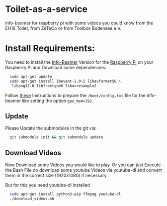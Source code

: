 # Toilet-as-a-service
info-beamer for raspberry pi with some videos you could know from the EH16 Toilet, from ZeTeCo or from Toolbox Bodensee e.V.

# Install Requirements:
You need to install the [Info-Beamer](https://info-beamer.com/pi) Version for the [Raspberry Pi](https://info-beamer.com/download/player) on your Raspberry Pi and Download some dependencies:

```bash
  sudo apt-get update
  sudo apt-get install ibevent-2.0-5 libavformat56 \
   libpng12-0 libfreetype6 libavresample2

```

Follow [these](https://info-beamer.com/doc/info-beamer#raspberrypiversion) Instructions to prepare the ``/boot/config.txt`` file for the info-beamer like setting the option ``gpu_mem=192``.

## Update
Please Update the submodules in the git via:
```bash
  git submodule init && git submodule update

```

## Download Videos
Now Download some Videos you would like to play.
Or you can just Execute the Bash File do download some youtube Videos via youtube-dl and convert them in the correct size (1920x1080) if necessary.

But for this you need youtube-dl installed
```bash
  sudo apt-get install python3-pip ffmpeg youtube-dl
  ./download_videos.sh

```

